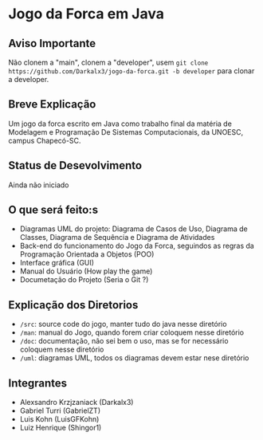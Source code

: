 # Jogo da Forca em Java

## Aviso Importante

Não clonem a "main", clonem a "developer", usem `git clone https://github.com/Darkalx3/jogo-da-forca.git -b developer` para clonar a developer.

## Breve Explicação

Um jogo da forca escrito em Java como trabalho final da matéria de Modelagem e Programação De Sistemas Computacionais, da UNOESC, campus Chapecó-SC.

## Status de Desevolvimento

Ainda não iniciado

## O que será feito:s

- Diagramas UML do projeto: Diagrama de Casos de Uso, Diagrama de Classes, Diagrama de Sequência e Diagrama de Atividades
- Back-end do funcionamento do Jogo da Forca, seguindos as regras da Programação Orientada a Objetos (POO)
- Interface gráfica (GUI)
- Manual do Usuário (How play the game)
- Documetação do Projeto (Seria o Git ?)

## Explicação dos Diretorios

- `/src`: source code do jogo, manter tudo do java nesse diretório
- `/man`: manual do Jogo, quando forem criar coloquem nesse diretório
- `/doc`: documentação, não sei bem o uso, mas se for necessário coloquem nesse diretório
- `/uml`: diagramas UML, todos os diagramas devem estar nese diretório

## Integrantes

- Alexsandro Krzjzaniack (Darkalx3)
- Gabriel Turri (GabrielZT)
- Luis Kohn (LuisGFKohn)
- Luiz Henrique (Shingor1)
